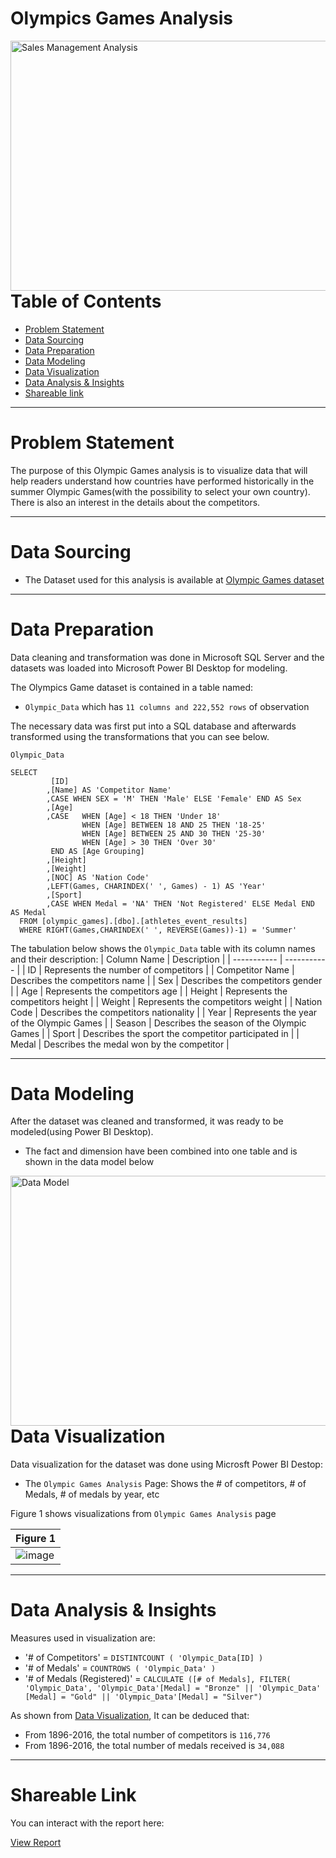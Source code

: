 # Olympics Games Analysis

<img align="right" alt="Sales Management Analysis" width="1000" height = "400" src="https://st.depositphotos.com/2461721/4028/i/450/depositphotos_40285597-stock-photo-olympic-rings.jpg">

---


# Table of Contents

- [Problem Statement](https://github.com/globalsmile/Olympics-Games-Analysis#Problem-Statement)
- [Data Sourcing](https://github.com/globalsmile/Olympics-Games-Analysis#Data-Sourcing)
- [Data Preparation](https://github.com/globalsmile/Olympics-Games-Analysis#Data-Preparation)
- [Data Modeling](https://github.com/globalsmile/Olympics-Games-Analysis#Data-Modeling)
- [Data Visualization](https://github.com/globalsmile/Olympics-Games-Analysis#Data-Visualization)
- [Data Analysis & Insights](https://github.com/globalsmile/Olympics-Games-Analysis#Data-Analysis--Insights)
- [Shareable link](https://github.com/globalsmile/Olympics-Games-Analysis#Shareable-Link)


---

# Problem Statement

The purpose of this Olympic Games analysis is to visualize data that will help readers understand how countries have performed historically in the summer Olympic Games(with the possibility to select your own country).
There is also an interest in the details about the competitors.



---

# Data Sourcing

- The Dataset used for this analysis is available at [Olympic Games dataset](https://www.dropbox.com/s/3sxwx52o3x8ozj7/olympic_games.bak?dl=0) 


---

# Data Preparation

Data cleaning and transformation was done in Microsoft SQL Server and the datasets was loaded into Microsoft Power BI Desktop for modeling.

The Olympics Game dataset is contained in a table named:

- `Olympic_Data` which has `11 columns and 222,552 rows` of observation

The necessary data was first put into a SQL database and afterwards transformed using the transformations that you can see below.

`Olympic_Data`

```TSQL
SELECT
         [ID]
        ,[Name] AS 'Competitor Name'
        ,CASE WHEN SEX = 'M' THEN 'Male' ELSE 'Female' END AS Sex
        ,[Age]
		,CASE	WHEN [Age] < 18 THEN 'Under 18'
				WHEN [Age] BETWEEN 18 AND 25 THEN '18-25'
				WHEN [Age] BETWEEN 25 AND 30 THEN '25-30'
				WHEN [Age] > 30 THEN 'Over 30'
		 END AS [Age Grouping]
        ,[Height]
        ,[Weight]
        ,[NOC] AS 'Nation Code'
        ,LEFT(Games, CHARINDEX(' ', Games) - 1) AS 'Year' 
        ,[Sport]
        ,CASE WHEN Medal = 'NA' THEN 'Not Registered' ELSE Medal END AS Medal 
  FROM [olympic_games].[dbo].[athletes_event_results]
  WHERE RIGHT(Games,CHARINDEX(' ', REVERSE(Games))-1) = 'Summer'
```

The tabulation below shows the `Olympic_Data` table with its column names and their description:
| Column Name | Description |
| ----------- | ----------- |
| ID | Represents the number of competitors |
| Competitor Name | Describes the competitors name |
| Sex | Describes the competitors gender |
| Age | Represents the competitors age |
| Height | Represents the competitors height |
| Weight | Represents the competitors weight |
| Nation Code | Describes the competitors nationality |
| Year | Represents the year of the Olympic Games |
| Season | Describes the season of the Olympic Games |
| Sport | Describes the sport the competitor participated in |
| Medal | Describes the medal won by the competitor |

---

# Data Modeling

After the dataset was cleaned and transformed, it was ready to be modeled(using Power BI Desktop).

- The fact and dimension have been combined into one table and is shown in the data model below

<img align="right" alt="Data Model" width="1000" height = "400" src="https://analyzewithaliportfolio.files.wordpress.com/2021/08/olympicgamesanalysis3.png">

---



# Data Visualization

Data visualization for the dataset was done using Microsft Power BI Destop:

- The `Olympic Games Analysis` Page: Shows the # of competitors, # of Medals, # of medals by year, etc

Figure 1 shows visualizations from `Olympic Games Analysis` page

| Figure 1 |
| ----------- |
| ![image](https://user-images.githubusercontent.com/106287208/189209800-f64b107b-2a4e-4562-a042-3dd7fc414721.png) |

---

# Data Analysis & Insights

Measures used in visualization are:

- '# of Competitors' = `DISTINTCOUNT ( 'Olympic_Data[ID] )`
- '# of Medals' = `COUNTROWS ( 'Olympic_Data' )`
- '# of Medals (Registered)' = `CALCULATE ([# of Medals], FILTER( 'Olympic_Data', 'Olympic_Data'[Medal] = "Bronze" || 'Olympic_Data' [Medal] = "Gold" || 'Olympic_Data'[Medal] = "Silver")`


As shown from [Data Visualization](https://github.com/globalsmile/Olympics-Games-Analysis#Data-Visualization), It can be deduced that:

- From 1896-2016, the total number of competitors is `116,776`
- From 1896-2016, the total number of medals received is `34,088`

---

# Shareable Link

You can interact with the report here: 

[View Report](https://app.powerbi.com/view?r=eyJrIjoiMDdkMzY4NTYtZTE5Ny00ZTBkLTk4OWYtOGUxYmExZGViM2IyIiwidCI6IjQ5ODY4YWYzLWNjNWYtNDIxNC04YjdmLTQwZjM3NDY0OWEwOSJ9)
